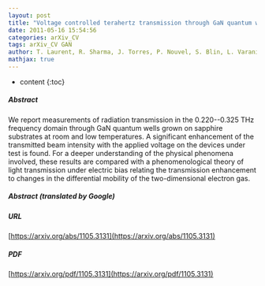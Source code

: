 ```yaml
---
layout: post
title: "Voltage controlled terahertz transmission through GaN quantum wells"
date: 2011-05-16 15:54:56
categories: arXiv_CV
tags: arXiv_CV GAN
author: T. Laurent, R. Sharma, J. Torres, P. Nouvel, S. Blin, L. Varani, Y. Cordier, M. Chmielowska, S. Chenot, JP Faurie, B. Beaumont, P. Shiktorov, E. Starikov, V. Gruzinskis, V. Korotyevyev, V. Kochelap
mathjax: true
---
```


* content
{:toc}

##### Abstract
We report measurements of radiation transmission in the 0.220--0.325 THz frequency domain through GaN quantum wells grown on sapphire substrates at room and low temperatures. A significant enhancement of the transmitted beam intensity with the applied voltage on the devices under test is found. For a deeper understanding of the physical phenomena involved, these results are compared with a phenomenological theory of light transmission under electric bias relating the transmission enhancement to changes in the differential mobility of the two-dimensional electron gas.

##### Abstract (translated by Google)


##### URL
[https://arxiv.org/abs/1105.3131](https://arxiv.org/abs/1105.3131)

##### PDF
[https://arxiv.org/pdf/1105.3131](https://arxiv.org/pdf/1105.3131)

